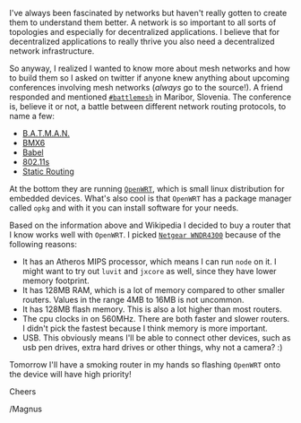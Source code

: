 I've always been fascinated by networks but haven't really gotten to create them to understand them better. A network is so important to all sorts of topologies and especially for decentralized applications. I believe that for decentralized applications to really thrive you also need a decentralized network infrastructure.

So anyway, I realized I wanted to know more about mesh networks and how to build them so I asked on twitter if anyone knew anything about upcoming conferences involving mesh networks (*always* go to the source!). A friend responded and mentioned [`#battlemesh`](http://battlemesh.org/BattleMeshV8) in Maribor, Slovenia. The conference is, believe it or not, a battle between different network routing protocols, to name a few:

* [B.A.T.M.A.N.](http://www.open-mesh.org/projects/open-mesh/wiki)
* [BMX6](http://bmx6.net/projects/bmx6)
* [Babel](http://www.pps.univ-paris-diderot.fr/~jch/software/babel/)
* [802.11s](http://open80211s.org/open80211s/)
* [Static Routing](https://en.wikipedia.org/wiki/Static_routing)

At the bottom they are running [`OpenWRT`](https://openwrt.org/), which is small linux distribution for embedded devices. What's also cool is that `OpenWRT` has a package manager called `opkg` and with it you can install software for your needs.

Based on the information above and Wikipedia I decided to buy a router that I know works well with `OpenWRT`. I picked [`Netgear WNDR4300`](http://www.netgear.com/home/products/networking/wifi-routers/wndr4300.aspx) because of the following reasons:

* It has an Atheros MIPS processor, which means I can run `node` on it. I might want to try out `luvit` and `jxcore` as well, since they have lower memory footprint.
* It has 128MB RAM, which is a lot of memory compared to other smaller routers. Values in the range 4MB to 16MB is not uncommon.
* It has 128MB flash memory. This is also a lot higher than most routers.
* The cpu clocks in on 560MHz. There are both faster and slower routers. I didn't pick the fastest because I think memory is more important.
* USB. This obviously means I'll be able to connect other devices, such as usb pen drives, extra hard drives or other things, why not a camera? :)

Tomorrow I'll have a smoking router in my hands so flashing `OpenWRT` onto the device will have high priority!

Cheers

/Magnus
